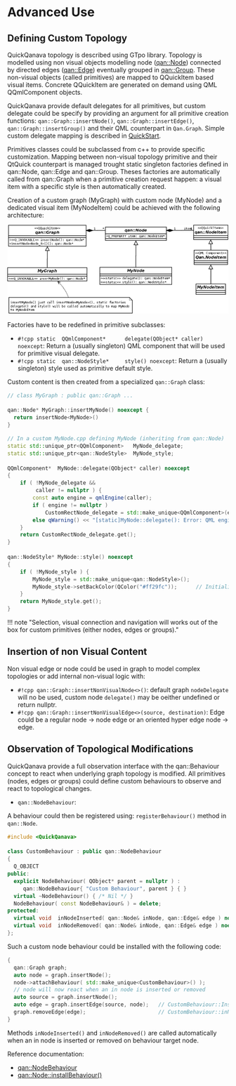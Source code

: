 Advanced Use 
============================

Defining Custom Topology
------------------

QuickQanava topology is described using GTpo library. Topology is modelled using non visual objects modelling node ([qan::Node](http://www.destrat.io/quickqanava/doc/classqan_1_1_node.html)) connected by directed edges ([qan::Edge](http://www.destrat.io/quickqanava/doc/classqan_1_1_edge.html)) eventually grouped in [qan::Group](http://www.destrat.io/quickqanava/doc/classqan_1_1_group.html). These non-visual objects (called primitives) are mapped to QQuickItem based visual items. Concrete QQuickItem are generated on demand using QML QQmlComponent objects. 

QuickQanava provide default delegates for all primitives, but custom delegate could be specify by providing an argument for all primitive creation functions: `qan::Graph::insertNode()`, `qan::Graph::insertEdge()`, `qan::Graph::insertGroup()` and their QML counterpart in `Qan.Graph`. Simple custom delegate mapping is described in [QuickStart](http://www.destrat.io/quickqanava/gettingstarted/index.html#displaying-custom-nodes).

Primitives classes could be subclassed from c++ to provide specific customization. Mapping between non-visual topology primitive and their QtQuick counterpart is managed trought static singleton factories defined in qan::Node, qan::Edge and qan::Group. Theses factories are automatically called from qan::Graph when a primitive creation request happen: a visual item with a specific style is then automatically created.

Creation of a custom graph (MyGraph) with custom node (MyNode) and a dedicated visual item (MyNodeItem) could be achieved with the following architecture:

![Graph Class Diagram](advanced/class-custom-nodes.png)

Factories have to be redefined in primitive subclasses:

  - `#!cpp static  QQmlComponent*      delegate(QObject* caller) noexcept`: Return a (usually singleton) QML component that will be used for primitive visual delegate.
  - `#!cpp static  qan::NodeStyle*     style() noexcept`: Return a (usually singleton) style used as primitive default style.

Custom content is then created from a specialized `qan::Graph` class:

``` cpp hl_lines="4"
// class MyGraph : public qan::Graph ...

qan::Node* MyGraph::insertMyNode() noexcept {
  return insertNode<MyNode>()
}
```

``` cpp 
// In a custom MyNode.cpp defining MyNode (inheriting from qan::Node)
static std::unique_ptr<QQmlComponent>   MyNode_delegate;
static std::unique_ptr<qan::NodeStyle>  MyNode_style;

QQmlComponent*  MyNode::delegate(QObject* caller) noexcept
{
    if ( !MyNode_delegate &&
         caller != nullptr ) {
        const auto engine = qmlEngine(caller);
        if ( engine != nullptr )
            CustomRectNode_delegate = std::make_unique<QQmlComponent>(engine, "qrc:/MyNode.qml");
        else qWarning() << "[static]MyNode::delegate(): Error: QML engine is nullptr.";
    }
    return CustomRectNode_delegate.get();
}

qan::NodeStyle* MyNode::style() noexcept
{
    if ( !MyNode_style ) {
        MyNode_style = std::make_unique<qan::NodeStyle>();
        MyNode_style->setBackColor(QColor("#ff29fc"));		// Initialize primitive default style here
    }
    return MyNode_style.get();
}
```

!!! note "Selection, visual connection and navigation will works out of the box for custom primitives (either nodes, edges or groups)."

Insertion of non Visual Content
------------------

Non visual edge or node could be used in graph to model complex topologies or add internal non-visual logic with:

- `#!cpp qan::Graph::insertNonVisualNode<>()`: default graph `nodeDelegate` will no be used, custom node `delegate()` may be oeither undefined or return nullptr.
- `#!cpp qan::Graph::insertNonVisualEdge<>(source, destination)`: Edge could be a regular node -> node edge or an oriented hyper edge node -> edge.


Observation of Topological Modifications
------------------

QuickQanava provide a full observation interface with the qan::Behaviour concept to react when underlying graph topology is modified. All primitives (nodes, edges or groups) could define custom behaviours to observe and react to topological changes.

- `qan::NodeBehaviour`: 

A behaviour could then be registered using: `registerBehaviour()` method in `qan::Node`.

``` cpp hl_lines="12 13"
#include <QuickQanava>

class CustomBehaviour : public qan::NodeBehaviour
{
  Q_OBJECT
public:
  explicit NodeBehaviour( QObject* parent = nullptr ) :
     qan::NodeBehaviour{ "Custom Behaviour", parent } { }
  virtual ~NodeBehaviour() { /* Nil */ } 
  NodeBehaviour( const NodeBehaviour& ) = delete;
protected:
  virtual void  inNodeInserted( qan::Node& inNode, qan::Edge& edge ) noexcept override;
  virtual void  inNodeRemoved( qan::Node& inNode, qan::Edge& edge ) noexcept override;
};
```

Such a custom node behaviour could be installed with the following code:

``` cpp hl_lines="4"
{
  qan::Graph graph;
  auto node = graph.insertNode();
  node->attachBehaviour( std::make_unique<CustomBehaviour>() );
  // node will now react when an in node is inserted or removed
  auto source = graph.insertNode();
  auto edge = graph.insertEdge(source, node);   // CustomBehaviour::Inserted() called
  graph.removeEdge(edge);						// CustomBehaviour::inNodeRemoved() called
}
```

Methods `inNodeInserted()` and `inNodeRemoved()` are called automatically when an in node is inserted or removed on behaviour target node.

Reference documentation:

  - [qan::NodeBehaviour](http://www.destrat.io/quickqanava/doc/classqan_1_1_node_behaviour.html)
  - [qan::Node::installBehaviour()](http://www.destrat.io/quickqanava/doc/classqan_1_1_node.html#af7f55d1894caae050bfdfc31d37166c3)
  
